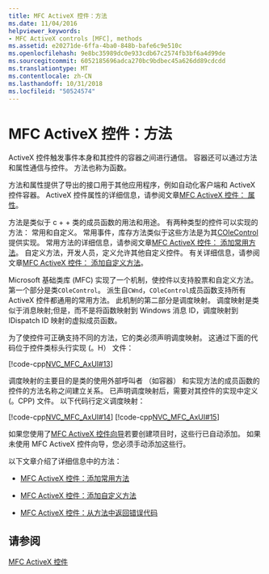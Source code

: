 ```yaml
---
title: MFC ActiveX 控件：方法
ms.date: 11/04/2016
helpviewer_keywords:
- MFC ActiveX controls [MFC], methods
ms.assetid: e20271de-6ffa-4ba0-848b-bafe6c9e510c
ms.openlocfilehash: 9e8bc35989dc0e933cdb67c2574fb3bf6a4d99de
ms.sourcegitcommit: 6052185696adca270bc9bdbec45a626dd89cdcdd
ms.translationtype: MT
ms.contentlocale: zh-CN
ms.lasthandoff: 10/31/2018
ms.locfileid: "50524574"
---
```

# <a name="mfc-activex-controls-methods"></a>MFC ActiveX 控件：方法

ActiveX 控件触发事件本身和其控件的容器之间进行通信。 容器还可以通过方法和属性通信与控件。 方法也称为函数。

方法和属性提供了导出的接口用于其他应用程序，例如自动化客户端和 ActiveX 控件容器。 ActiveX 控件属性的详细信息，请参阅文章[MFC ActiveX 控件： 属性](../mfc/mfc-activex-controls-properties.md)。

方法是类似于 c + + 类的成员函数的用法和用途。 有两种类型的控件可以实现的方法： 常用和自定义。 常用事件，库存方法类似于这些方法是为其[COleControl](../mfc/reference/colecontrol-class.md)提供实现。 常用方法的详细信息，请参阅文章[MFC ActiveX 控件： 添加常用方法](../mfc/mfc-activex-controls-adding-stock-methods.md)。 自定义方法，开发人员，定义允许其他自定义控件。 有关详细信息，请参阅文章[MFC ActiveX 控件： 添加自定义方法](../mfc/mfc-activex-controls-adding-custom-methods.md)。

Microsoft 基础类库 (MFC) 实现了一个机制，使控件以支持股票和自定义方法。 第一个部分是类`COleControl`。 派生自`CWnd`，`COleControl`成员函数支持所有 ActiveX 控件都通用的常用方法。 此机制的第二部分是调度映射。 调度映射是类似于消息映射;但是，而不是将函数映射到 Windows 消息 ID，调度映射到 IDispatch ID 映射的虚拟成员函数。

为了使控件可正确支持不同的方法，它的类必须声明调度映射。 这通过下面的代码位于控件类标头行实现 (。H） 文件：

[!code-cpp[NVC_MFC_AxUI#13](../mfc/codesnippet/cpp/mfc-activex-controls-methods_1.h)]

调度映射的主要目的是类的使用外部呼叫者 （如容器） 和实现方法的成员函数的控件的方法名称之间建立关系。 已声明调度映射后，需要对其控件的实现中定义 (。CPP) 文件。 以下代码行定义调度映射：

[!code-cpp[NVC_MFC_AxUI#14](../mfc/codesnippet/cpp/mfc-activex-controls-methods_2.cpp)]
[!code-cpp[NVC_MFC_AxUI#15](../mfc/codesnippet/cpp/mfc-activex-controls-methods_3.cpp)]

如果您使用了[MFC ActiveX 控件向导](../mfc/reference/mfc-activex-control-wizard.md)若要创建项目时，这些行已自动添加。 如果未使用 MFC ActiveX 控件向导，您必须手动添加这些行。

以下文章介绍了详细信息中的方法：

- [MFC ActiveX 控件：添加常用方法](../mfc/mfc-activex-controls-adding-stock-methods.md)

- [MFC ActiveX 控件：添加自定义方法](../mfc/mfc-activex-controls-adding-custom-methods.md)

- [MFC ActiveX 控件：从方法中返回错误代码](../mfc/mfc-activex-controls-returning-error-codes-from-a-method.md)

## <a name="see-also"></a>请参阅

[MFC ActiveX 控件](../mfc/mfc-activex-controls.md)

